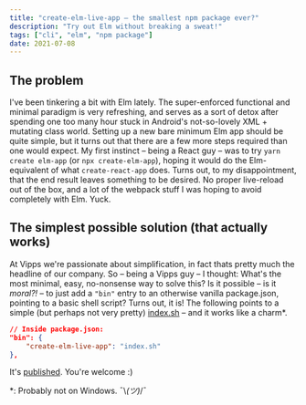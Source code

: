 ```yaml
---
title: "create-elm-live-app – the smallest npm package ever?"
description: "Try out Elm without breaking a sweat!"
tags: ["cli", "elm", "npm package"]
date: 2021-07-08
---
```


## The problem

I've been tinkering a bit with Elm lately. The super-enforced functional and minimal paradigm is very refreshing, and serves as a sort of detox after spending one too many hour stuck in Android's not-so-lovely XML + mutating class world. Setting up a new bare minimum Elm app should be quite simple, but it turns out that there are a few more steps required than one would expect. My first instinct – being a React guy – was to try `yarn create elm-app` (or `npx create-elm-app`), hoping it would do the Elm-equivalent of what `create-react-app` does. Turns out, to my disappointment, that the end result leaves something to be desired. No proper live-reload out of the box, and a lot of the webpack stuff I was hoping to avoid completely with Elm. Yuck.

## The simplest possible solution (that actually works)

At Vipps we're passionate about simplification, in fact thats pretty much the headline of our company. So – being a Vipps guy – I thought: What's the most minimal, easy, no-nonsense way to solve this? Is it possible – is it _moral?!_ – to just add a `"bin"` entry to an otherwise vanilla package.json, pointing to a basic shell script? Turns out, it is! The following points to a simple (but perhaps not very pretty) [index.sh](https://github.com/cekrem/create-elm-live-app/blob/master/index.sh) – and it works like a charm\*.

```json
// Inside package.json:
"bin": {
    "create-elm-live-app": "index.sh"
},
```

It's [published](https://www.npmjs.com/package/create-elm-live-app). You're welcome :)

\*: Probably not on Windows. ¯\\_(ツ)_/¯
